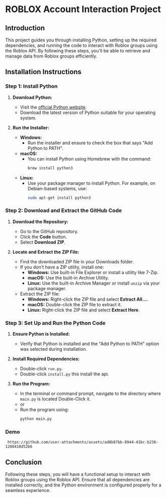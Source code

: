 # ROBLOX Account Interaction Project

## Introduction

This project guides you through installing Python, setting up the required dependencies, and running the code to interact with Roblox groups using the Roblox API. By following these steps, you'll be able to retrieve and manage data from Roblox groups efficiently.

## Installation Instructions

### Step 1: Install Python

1. **Download Python:**
   - Visit the [official Python website](https://www.python.org/).
   - Download the latest version of Python suitable for your operating system.

2. **Run the Installer:**
   - **Windows:**
     - Run the installer and ensure to check the box that says "Add Python to PATH".
   - **macOS:**
     - You can install Python using Homebrew with the command:
       ```bash
       brew install python3
       ```
   - **Linux:**
     - Use your package manager to install Python. For example, on Debian-based systems, use:
       ```bash
       sudo apt-get install python3
       ```

### Step 2: Download and Extract the GitHub Code

1. **Download the Repository:**
   - Go to the GitHub repository.
   - Click the **Code** button.
   - Select **Download ZIP**.

2. **Locate and Extract the ZIP File:**
   - Find the downloaded ZIP file in your Downloads folder.
   - If you don't have a ZIP utility, install one:
     - **Windows:** Use built-in File Explorer or install a utility like 7-Zip.
     - **macOS:** Use the built-in Archive Utility.
     - **Linux:** Use the built-in Archive Manager or install `unzip` via your package manager.
   - Extract the ZIP file:
     - **Windows:** Right-click the ZIP file and select **Extract All...**.
     - **macOS:** Double-click the ZIP file to extract it.
     - **Linux:** Right-click the ZIP file and select **Extract Here**.

### Step 3: Set Up and Run the Python Code

1. **Ensure Python is Installed:**
   - Verify that Python is installed and the "Add Python to PATH" option was selected during installation.

2. **Install Required Dependencies:**
   - Double-click `run.py`.
   - Double-click `install.py` this install the api.

3. **Run the Program:**
   - In the terminal or command prompt, navigate to the directory where `main.py` is located Double-Click it.
   - or
   - Run the program using:
     ```bash
     python main.py
     ```
### Demo
     https://github.com/user-attachments/assets/ad8b87bb-8944-41bc-b236-1208418d52b6

## Conclusion

Following these steps, you will have a functional setup to interact with Roblox groups using the Roblox API. Ensure that all dependencies are installed correctly, and the Python environment is configured properly for a seamless experience.
